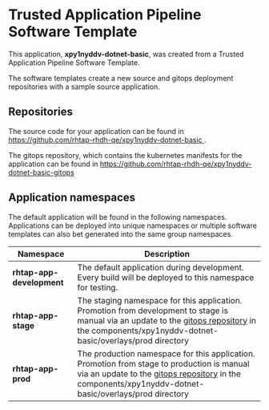 # Trusted Application Pipeline Software Template

This application, **xpy1nyddv-dotnet-basic**, was created from a Trusted Application Pipeline Software Template.

The software templates create a new source and gitops deployment repositories with a sample source application. 

## Repositories

The source code for your application can be found in [https://github.com/rhtap-rhdh-qe/xpy1nyddv-dotnet-basic ](https://github.com/rhtap-rhdh-qe/xpy1nyddv-dotnet-basic ).
 
The gitops repository, which contains the kubernetes manifests for the application can be found in 
[https://github.com/rhtap-rhdh-qe/xpy1nyddv-dotnet-basic-gitops ](https://github.com/rhtap-rhdh-qe/xpy1nyddv-dotnet-basic-gitops ) 

## Application namespaces 

The default application will be found in the following namespaces. Applications can be deployed into unique namespaces or multiple software templates can also bet generated into the same group namespaces.  

|  Namespace   |  Description   |  
| -------- | -------- |   
| **rhtap-app-development** | The default application during development. Every build will be deployed to this namespace for testing. | 
| **rhtap-app-stage** | The staging namespace for this application. Promotion from development to stage is manual via an update to the [gitops repository](https://github.com/rhtap-rhdh-qe/xpy1nyddv-dotnet-basic-gitops ) in the components/xpy1nyddv-dotnet-basic/overlays/prod directory |  
| **rhtap-app-prod** | The production namespace for this application. Promotion from stage to production is manual via an update to the [gitops repository](https://github.com/rhtap-rhdh-qe/xpy1nyddv-dotnet-basic-gitops ) in the components/xpy1nyddv-dotnet-basic/overlays/prod directory | 